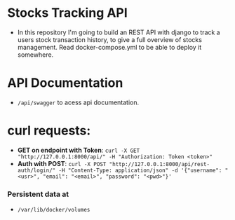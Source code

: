 # Stocks Tracking API
* In this repository I'm going to build an REST API with django to track a users stock transaction history, to give a full overview of stocks management. Read docker-compose.yml to be able to deploy it somewhere.

# API Documentation
* `/api/swagger` to acess api documentation.

# curl requests:
* **GET on endpoint with Token**: `curl -X GET "http://127.0.0.1:8000/api/" -H "Authorization: Token <token>"`
* **Auth with POST**: `curl -X POST "http://127.0.0.1:8000/api/rest-auth/login/" -H "Content-Type: application/json" -d '{"username": "<usr>", "email": "<email>", "password": "<pwd>"}'`

### Persistent data at
* `/var/lib/docker/volumes`